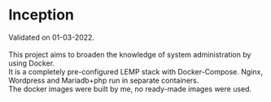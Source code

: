 # Inception
Validated on 01-03-2022.\
\
This project aims to broaden the knowledge of system administration by using Docker.\
It is a completely pre-configured LEMP stack with Docker-Compose. Nginx, Wordpress and Mariadb+php run in separate containers.\
The docker images were built by me, no ready-made images were used.
